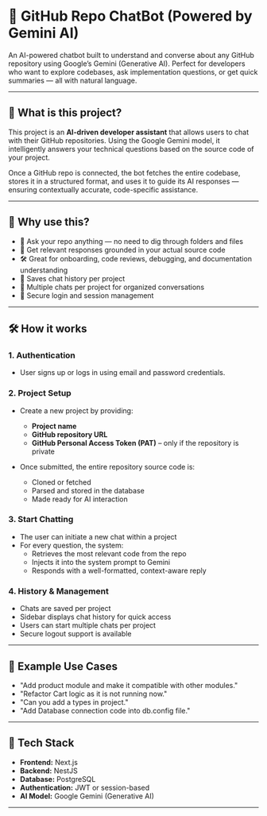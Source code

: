 # 💬 GitHub Repo ChatBot (Powered by Gemini AI)

An AI-powered chatbot built to understand and converse about any GitHub repository using Google’s Gemini (Generative AI). Perfect for developers who want to explore codebases, ask implementation questions, or get quick summaries — all with natural language.

---

## 🚀 What is this project?

This project is an **AI-driven developer assistant** that allows users to chat with their GitHub repositories. Using the Google Gemini model, it intelligently answers your technical questions based on the source code of your project.

Once a GitHub repo is connected, the bot fetches the entire codebase, stores it in a structured format, and uses it to guide its AI responses — ensuring contextually accurate, code-specific assistance.

---

## 🎯 Why use this?

- 🤖 Ask your repo anything — no need to dig through folders and files
- 🧠 Get relevant responses grounded in your actual source code
- 🛠️ Great for onboarding, code reviews, debugging, and documentation understanding
- 💾 Saves chat history per project
- 🧩 Multiple chats per project for organized conversations
- 🔐 Secure login and session management

---

## 🛠️ How it works

### 1. Authentication

- User signs up or logs in using email and password credentials.

### 2. Project Setup

- Create a new project by providing:
  - **Project name**
  - **GitHub repository URL**
  - **GitHub Personal Access Token (PAT)** – only if the repository is private

- Once submitted, the entire repository source code is:
  - Cloned or fetched
  - Parsed and stored in the database
  - Made ready for AI interaction

### 3. Start Chatting

- The user can initiate a new chat within a project
- For every question, the system:
  - Retrieves the most relevant code from the repo
  - Injects it into the system prompt to Gemini
  - Responds with a well-formatted, context-aware reply

### 4. History & Management

- Chats are saved per project
- Sidebar displays chat history for quick access
- Users can start multiple chats per project
- Secure logout support is available

---

## 🧪 Example Use Cases

- "Add product module and make it compatible with other modules."
- "Refactor Cart logic as it is not running now."
- "Can you add a types in project."
- "Add Database connection code into db.config file."

---

## 🧰 Tech Stack

- **Frontend:** Next.js
- **Backend:** NestJS
- **Database:** PostgreSQL
- **Authentication:** JWT or session-based
- **AI Model:** Google Gemini (Generative AI)

---